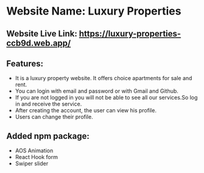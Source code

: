 # Website Name: Luxury Properties 

## Website Live Link: https://luxury-properties-ccb9d.web.app/

## Features:

- It is a luxury property website. It offers choice apartments for sale and rent.
- You can login with email and password or with Gmail and Github.
- If you are not logged in you will not be able to see all our services.So log in and receive the service.
- After creating the account, the user can view his profile.
- Users can change their profile.

## Added npm package:

- AOS Animation 
- React Hook form
- Swiper slider
